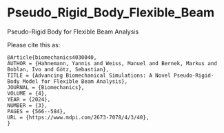 # Pseudo_Rigid_Body_Flexible_Beam
Pseudo-Rigid Body for Flexible Beam Analysis


Please cite this as:

```
@Article{biomechanics4030040,
AUTHOR = {Hahnemann, Yannis and Weiss, Manuel and Bernek, Markus and Boblan, Ivo and Götz, Sebastian},
TITLE = {Advancing Biomechanical Simulations: A Novel Pseudo-Rigid-Body Model for Flexible Beam Analysis},
JOURNAL = {Biomechanics},
VOLUME = {4},
YEAR = {2024},
NUMBER = {3},
PAGES = {566--584},
URL = {https://www.mdpi.com/2673-7078/4/3/40},
}
```
